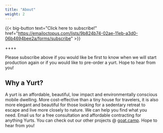 ```yaml
---
title: "About"
weight: 2
---
```


{{< big-button text="Click here to subscribe!" href="https://emailoctopus.com/lists/9b824b74-02ae-11eb-a3d0-06b4694bee2a/forms/subscribe" >}}

++++

Please subscribe above if you would like be first to know when we will start production again or if you would like to pre-order a yurt. Hope to hear from you!


## Why a Yurt?

A yurt is an affordable, beautiful, low impact and environmentally conscious mobile dwelling. More cost-effective than a tiny house for travelers, it is also more elegant and beautiful for those looking for a sedentary retreat to escape and live more closely to nature. We can help you find what you need. Email us for a free consultation and affordable contracting for anything Yurts. You can check out our other projects @ [goat.camp](https://goat.camp/). Hope to hear from you!
